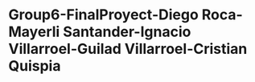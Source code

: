 # Group6-FinalProyect-Diego Roca-Mayerli Santander-Ignacio Villarroel-Guilad Villarroel-Cristian Quispia
